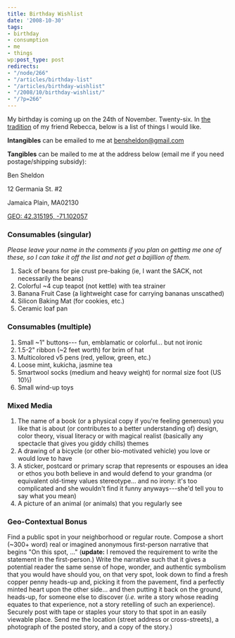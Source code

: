 ```yaml
---
title: Birthday Wishlist
date: '2008-10-30'
tags:
- birthday
- consumption
- me
- things
wp:post_type: post
redirects:
- "/node/266"
- "/articles/birthday-list"
- "/articles/birthday-wishlist"
- "/2008/10/birthday-wishlist/"
- "/?p=266"
---
```


My birthday is coming up on the 24th of November. Twenty-six. In [the](http://circuitous.org/rebecca/2006/12/12/birthday-list/) [tradition](http://laidefawei.blogspot.com/2007/12/birthday-list.html) of my friend Rebecca, below is a list of things I would like.

**Intangibles** can be emailed to me at [bensheldon@gmail.com](mailto:bensheldon@gmail.com)

**Tangibles** can be mailed to me at the address below (email me if you need postage/shipping subsidy):

Ben Sheldon

12 Germania St. #2

Jamaica Plain, MA02130

[GEO: 42.315195, -71.102057](http://maps.google.com/maps?f=q&hl=en&geocode=&q=12+Germania+St+%232,+Jamaica+Plain,+MA+02130&sll=42.315004,-71.101842&sspn=0.009615,0.018432&ie=UTF8&ll=42.315195,-71.102057&spn=0.009615,0.018432&z=16&g=12+Germania+St+%232,+Jamaica+Plain,+MA+02130&iwloc=addr)

### Consumables (singular)

_Please leave your name in the comments if you plan on getting me one of these, so I can take it off the list and not get a bajillion of them._

1. Sack of beans for pie crust pre-baking (ie, I want the SACK, not necessarily the beans)
2. Colorful ~4 cup teapot (not kettle) with tea strainer
3. Banana Fruit Case (a lightweight case for carrying bananas unscathed)
4. Silicon Baking Mat (for cookies, etc.)
5. Ceramic loaf pan

### Consumables (multiple)

1. Small ~1" buttons--- fun, emblamatic or colorful... but not ironic
2. 1.5-2" ribbon (~2 feet worth) for brim of hat
3. Multicolored v5 pens (red, yellow, green, etc.)
4. Loose mint, kukicha, jasmine tea
5. Smartwool socks (medium and heavy weight) for normal size foot (US 10½)
6. Small wind-up toys

### Mixed Media

1. The name of a book (or a physical copy if you're feeling generous) you like that is about (or contributes to a better understanding of) design, color theory, visual literacy or with magical realist (basically any spectacle that gives you giddy chills) themes
2. A drawing of a bicycle (or other bio-motivated vehicle) you love or would love to have
3. A sticker, postcard or primary scrap that represents or espouses an idea or ethos you both believe in and would defend to your grandma (or equivalent old-timey values stereotype... and no irony: it's too complicated and she wouldn't find it funny anyways---she'd tell you to say what you mean)
4. A picture of an animal (or animals) that you regularly see

### Geo-Contextual Bonus

Find a public spot in your neighborhood or regular route. Compose a short (~300+ word) real or imagined anonymous first-person narrative that begins "On this spot, ..." (**update:** I removed the requirement to write the statement in the first-person.) Write the narrative such that it gives a potential reader the same sense of hope, wonder, and authentic symbolism that you would have should you, on that very spot, look down to find a fresh copper penny heads-up and, picking it from the pavement, find a perfectly minted heart upon the other side... and then putting it back on the ground, heads-up, for someone else to discover (_i.e._ write a story whose reading equates to that experience, not a story retelling of such an experience). Securely post with tape or staples your story to that spot in an easily viewable place. Send me the location (street address or cross-streets), a photograph of the posted story, and a copy of the story.)
